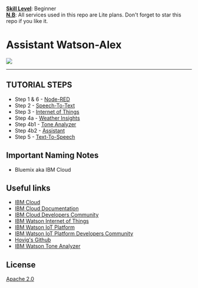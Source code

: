 
<b><u>Skill Level</u></b>: Beginner
<br><b><u>N.B</u></b>: All services used in this repo are Lite plans. Don't forget to star this repo if you like it.


# Assistant Watson-Alex

![](https://raw.githubusercontent.com/hovig/mic-sts-nlu-weather-tone-analyzer/master/img/audio-arch.png)

<hr>


## TUTORIAL STEPS

* Step 1 & 6 - [Node-RED](https://github.com/hovig/mic-sts-nlu-weather-tone-analyzer/blob/master/steps/nodered.md)
* Step 2 - [Speech-To-Text](https://github.com/hovig/mic-sts-nlu-weather-tone-analyzer/blob/master/steps/stt.md)
* Step 3 - [Internet of Things](https://github.com/hovig/mic-sts-nlu-weather-tone-analyzer/blob/master/steps/iot.md)
* Step 4a - [Weather Insights](https://github.com/hovig/mic-sts-nlu-weather-tone-analyzer/blob/master/steps/weather.md)
* Step 4b1 - [Tone Analyzer](https://github.com/hovig/mic-sts-nlu-weather-tone-analyzer/blob/master/steps/tone.md)
* Step 4b2 - [Assistant](https://github.com/hovig/mic-sts-nlu-weather-tone-analyzer/blob/master/steps/conversation.md)
* Step 5 - [Text-To-Speech](https://github.com/hovig/mic-sts-nlu-weather-tone-analyzer/blob/master/steps/tts.md)


## Important Naming Notes

* Bluemix aka IBM Cloud


## Useful links

* [IBM Cloud](https://bluemix.net/)  
* [IBM Cloud Documentation](https://www.ng.bluemix.net/docs/)  
* [IBM Cloud Developers Community](http://developer.ibm.com/bluemix)  
* [IBM Watson Internet of Things](http://www.ibm.com/internet-of-things/)  
* [IBM Watson IoT Platform](http://www.ibm.com/internet-of-things/iot-solutions/watson-iot-platform/)   
* [IBM Watson IoT Platform Developers Community](https://developer.ibm.com/iotplatform/)
* [Hovig's Github](https://github.com/hovig?tab=repositories)
* [IBM Watson Tone Analyzer](https://console.bluemix.net/docs/services/tone-analyzer/index.html#tone-analyzer-endpoints)

## License
[Apache 2.0](LICENSE)
